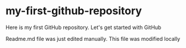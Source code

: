 # my-first-github-repository
Here is my first GitHub repository. Let's get started with GitHub


Readme.md file was just edited manually. This file was modified locally
